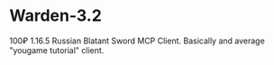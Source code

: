 # Warden-3.2
100₽ 1.16.5 Russian Blatant Sword MCP Client. Basically and average "yougame tutorial" client.
